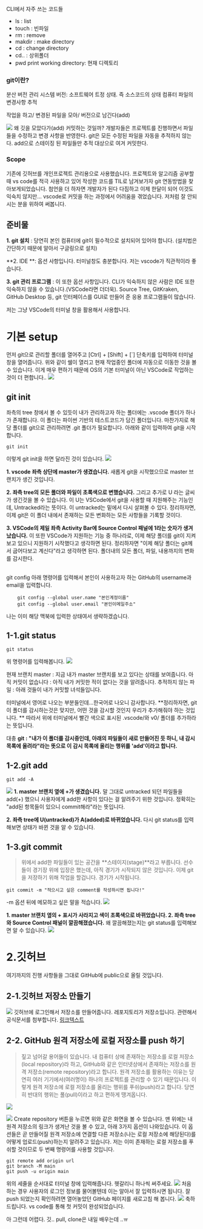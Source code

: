 
CLI에서 자주 쓰는 코드들
- ls : list
- touch : 빈파일
- rm  : remove
- makdir : make directory
- cd   : change directory
- cd.. : 상위폴더
- pwd print working directory: 현재 디렉토리


### git이란?
분산 버전 관리 시스템
버전: 소프트웨어 트정 상태. 즉 소스코드의 상태
컴퓨터 파일의 변경사항 추적

작업을 하고/ 변경된 파일을 모아/ 버전으로 남긴다(add)

![](https://velog.velcdn.com/images/jhaneul/post/45b9ff8d-6fd4-4aca-89d5-153fbe2a5e4d/image.png)
왜 깃을 모았다가(add) 커밋하는 것일까?
개발자들은 프로젝트를 진행하면서 파일들을 수정하고 변경 사항을 반영한다. git은 모든 수정된 파일을 자동을 추적하지 않는다.
add으로 스테이징 된 파일들만 추적 대상으로 여겨 커밋한다.

### Scope
기존에 깃허브를 개인프로젝트 관리용으로 사용했습니다. 
프로젝트와 알고리즘 공부할 때 vs code를 적극 사용하고 있어 작성한 코드를 TIL로 남겨보가자 git 연동방법을 찾아보게되었습니다.
첨언을 더 하자면 
개발자가 된다 다짐하고 이제 한달이 되어 이것도 익숙치 않지만...
vscode로 커밋을 하는 과정에서 어려움을 겪었습니다. 
저처럼 잘 안되시는 분을 위하여 써봅니다.
## 준비물
**1. git 설치** : 당연히 본인 컴퓨터에 git이 필수적으로 설치되어 있어야 합니다. (설치법은 간단하기 때문에 알아서 구글링으로 설치)

**2. IDE **: 옵션 사항입니다. 터미널창도 충분합니다. 저는 vscode가 직관적이라 좋습니다.

**3. git 관리 프로그램** : 이 또한 옵션 사항입니다. CLI가 익숙하지 않은 사람은 IDE 또한 익숙하지 않을 수 있습니다.(VSCode라면 더더욱). Source Tree, GitKraken, GitHub Desktop 등, git 인터페이스를 GUI로 만들어 준 응용 프로그램들이 많습니다.

저는 그냥 VSCode의 터미널 창을 활용해서 사용합니다.
# 기본 setup
먼저 git으로 관리할 폴더를 열어주고
[Ctrl] + [Shift] + [`] 단축키를 입력하여 터미널 창을 열어줍니다.
위와 같이 쉘이 열리고 현재 작업중인 폴더에 자동으로 이동한 것을 볼 수 있습니다.
이게 매우 편하기 때문에 OS의 기본 터미널이 아닌 VSCode로 작업하는 것이 더 편합니다..
![](https://velog.velcdn.com/images/jhaneul/post/4e06c3a4-6a3b-4b35-b603-dee56488f8fb/image.png)

## git init
좌측의 tree 창에서 볼 수 있듯이 내가 관리하고자 하는 폴더에는 .vscode 폴더가 하나가 존재합니다.
이 폴더는 파이썬 기반의 테스트코드가 담긴 폴더입니다.
마찬가지로 해당 폴더를 git으로 관리하려면 .git 폴더가 필요합니다.
아래와 같이 입력하여 git을 시작합니다.
```
git init
```
이렇게 git init을 하면 달라진 것이 있습니다.
![](https://velog.velcdn.com/images/jhaneul/post/99d61ed0-0cc3-4286-b02f-c9535d3e5266/image.png)

**1. vscode 좌측 상단에 master가 생겼습니다.**
새롭게 git을 시작했으므로 master 브랜치가 생긴 것입니다.


**2. 좌측 tree의 모든 폴더와 파일이 초록색으로 변했습니다.**
그리고 추가로 U 라는 글씨가 생긴것을 볼 수 있습니다.
이 U는 VSCode에서 git을 사용할 때 지원해주는 기능인데, Untracked라는 뜻이다.
이 untracked는 밑에서 다시 살펴볼 수 있다.
정리하자면, 이제 git은 이 폴더 내에서 존재하는 모든 변화하는 모든 사항들을 기록할 것이다.

**3. VSCode의 제일 좌측 Activity Bar에 Source Control 패널에 1라는 숫자가 생겨났습니다.**
이 또한 VSCode가 지원하는 기능 중 하나라로, 이제 해당 폴더를 git이 지켜보고 있으니 지원하기 시작했다고 생각하면 된다.
정리하자면 "이제 해당 폴더는 git께서 굽어다보고 계신다"라고 생각하면 된다.
폴더내의 모든 폴더, 파일, 내용까지의 변화를 감시한다.

## 
git config
아래 명령어를 입력해서 본인이 사용하고자 하는 GitHub의 username과 email을 입력합니다.
```
    git config --global user.name "본인계정이름"
    git config --global user.email "본인이메일주소"
```
나는 이미 해당 맥북에 입력한 상태여서 생략하겠습니다.

## 1-1.git status
```
git status
```
위 명령어를 입력해봅니다.
![](https://velog.velcdn.com/images/jhaneul/post/4885f94c-bd74-49ef-9e47-601e388f0ebc/image.png)

현재 브랜치 master : 지금 내가 master 브랜치를 보고 있다는 상태를 보여줍니다.
아직 커밋이 없습니다 : 아직 내가 커밋한 적이 없다는 것을 알려줍니다.
추적하지 않는 파일 : 아래 것들이 내가 커밋할 녀석들입니다.

터미널에서 영어로 나오는 부분들인데...한국어로 나오니 감사합니다.
**정리하자면, git이 폴더를 감시하는것은 맞지만, 어떤 것을 감시할 것인지 우리가 추가해줘야 하는 것입니다.
**
따라서 위에 터미널에서 빨간 색으로 표시된 .vscode/와 v0/ 폴더를 추가하라는 뜻입니다.

대충
**git : "내가 이 폴더를 감시중인데, 아래의 파일들이 새로 만들어진 듯 하니, 내 감시 목록에 올려라"라는 뜻으로 이 감시 목록에 올리는 행위를 'add'이라고 합니다.**
## 1-2.git add
```
git add -A
```
![](https://velog.velcdn.com/images/jhaneul/post/378db5fb-f82e-4bde-bf82-2a175a39b228/image.png)
**1. master 브랜치 옆에 +가 생겼습니다.**
말 그대로 untracked 되던 파일들을 add(+) 했으니 사용자에게 add한 사항이 있다는 걸 알려주기 위한 것입니다.
정확히는 "add된 항목들이 있으니 commit해라"라는 뜻입니다.

**2. 좌측 tree에 U(untracked)가 A(added)로 바뀌었습니다.**
다시 git status를 입력해보면 상태가 바뀐 것을 알 수 있습니다.

## 1-3.git commit
> 위에서 add한 파일들이 있는 공간을 **스테이지(stage)**라고 부릅니다.
선수들이 경기장 위에 입장은 했는데, 아직 경기가 시작되지 않은 것입니다.
이제 git을 저장하기 위해 작업을 할겁니다. 경기가 시작됩니다.

```
git commit -m "적으시고 싶은 comment를 작성하시면 됩니다!"
```
-m 옵션 뒤에 메모하고 싶은 말을 적습니다.
![](https://velog.velcdn.com/images/jhaneul/post/c703c428-deaa-432e-82ad-ac3abe3733b1/image.png)

**1. master 브랜치 옆의 + 표시가 사라지고 색이 초록색으로 바뀌었습니다.
2. 좌측 tree와 Source Control 패널이 깔끔해졌습니다.**
왜 깔끔해졌는지는 git status를 입력해보면 알 수 있습니다.
![](https://velog.velcdn.com/images/jhaneul/post/b7d3aff8-7060-40fb-8e6c-8cd7d87c1801/image.png)
# 2.깃허브
여기까지의 진행 사항들을 그대로 GitHub에 public으로 올릴 것입니다.
## 2-1.깃허브 저장소 만들기
![](https://velog.velcdn.com/images/jhaneul/post/cda21aba-04ef-45de-84a2-7f56da9fb4a8/image.png)
깃허브에 로그인해서 저장소를 만들어줍니다. 레포지토리가 저장소입니다.
관련해서 공식문서를 첨부합니다.
[링크텍스트](https://docs.github.com/ko/get-started/quickstart/create-a-repo)
## 2-2. GitHub 원격 저장소에 로컬 저장소를 push 하기
> 짚고 넘어갈 용어들이 있습니다.
내 컴퓨터 상에 존재하는 저장소를 로컬 저장소(local repository)라 하고, GitHub와 같은 인터넷상에서 존재하는 저장소를 원격 저장소(remote repository)라고 합니다.
원격 저장소를 활용하는 이유는 당연히 여러 기기에서(여러명이) 하나의 프로젝트를 관리할 수 있기 때문입니다.
이렇게 원격 저장소에 로컬 저장소를 올리는 행위를 푸쉬(push)라고 합니다.
당연히 반대의 행위는 풀(pull)이라고 하고 편하게 땡겨옵니다.

![](https://velog.velcdn.com/images/jhaneul/post/d046cd23-e2ce-4337-8445-374636a9a233/image.png)

![](https://velog.velcdn.com/images/jhaneul/post/e837a8ac-c753-473a-a8f0-de94b1bf896c/image.png)
Create repository 버튼을 누르면 위와 같은 화면을 볼 수 있습니다.
맨 위에는 내 원격 저장소의 링크가 생겨난 것을 볼 수 있고, 아래 3가지 옵션이 나와있습니다.
이 옵션들은 곧 만들어질 원격 저장소에 연결할 다른 저장소(나는 로컬 저장소에 해당된다)를 어떻게 업로드(push)하는지 알려주고 있습니다.
저는 이미 존재하는 로컬 저장소를 푸쉬할 것이므로 두 번째 명령어를 사용할 것입니다.
```
git remote add origin url
git branch -M main
git push -u origin main
```
위의 세줄을 순서대로 터미널 창에 입력해줍니다. 헷갈리니 하나씩 써주세요.
![](https://velog.velcdn.com/images/jhaneul/post/f117898c-0b96-4797-be61-32fb904f4916/image.png)
처음 하는 경우 사용자의 로그인 정보를 물어볼텐데 이는 알아서 잘 입력하시면 됩니다.
잘 push 되었는지 확인하려면 열어놓았던 GitHub 페이지를 새로고침 해 봅니다.
![](https://velog.velcdn.com/images/jhaneul/post/9e250267-d29c-4586-8334-486ab6dd4dc0/image.png)
축하드립니다. vs code를 통해 
첫 커밋이 완성되었습니다.

아 그런데 어렵다. 깃.. pull, clone은 내일 배우는데 ..ㅠ










